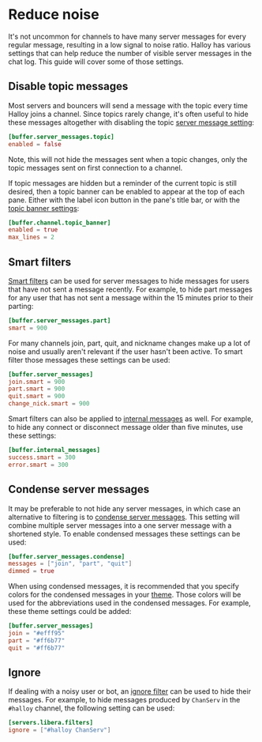# Reduce noise

It's not uncommon for channels to have many server messages for every regular message, resulting in a low signal to noise ratio.  Halloy has various settings that can help reduce the number of visible server messages in the chat log.  This guide will cover some of those settings.

## Disable topic messages

Most servers and bouncers will send a message with the topic every time Halloy joins a channel.  Since topics rarely change, it's often useful to hide these messages altogether with disabling the topic [server message setting](../configuration/buffer.md#bufferserver_messages):

```toml
[buffer.server_messages.topic]
enabled = false
```

Note, this will not hide the messages sent when a topic changes, only the topic messages sent on first connection to a channel.

If topic messages are hidden but a reminder of the current topic is still desired, then a topic banner can be enabled to appear at the top of each pane.  Either with the label icon button in the pane's title bar, or with the [topic banner settings](../configuration/buffer.md#bufferchanneltopic_banner):

```toml
[buffer.channel.topic_banner]
enabled = true
max_lines = 2
```

## Smart filters

[Smart filters](../configuration/buffer.md#smart-2) can be used for server messages to hide messages for users that have not sent a message recently.  For example, to hide part messages for any user that has not sent a message within the 15 minutes prior to their parting:

```toml
[buffer.server_messages.part]
smart = 900
```

For many channels join, part, quit, and nickname changes make up a lot of noise and usually aren't relevant if the user hasn't been active.  To smart filter those messages these settings can be used:

```toml
[buffer.server_messages]
join.smart = 900
part.smart = 900
quit.smart = 900
change_nick.smart = 900
```

Smart filters can also be applied to [internal messages](../configuration/buffer.md#bufferinternal_messages) as well.  For example, to hide any connect or disconnect message older than five minutes, use these settings:

```toml
[buffer.internal_messages]
success.smart = 300
error.smart = 300
```

## Condense server messages

It may be preferable to not hide any server messages, in which case an alternative to filtering is to [condense server messages](../configuration/buffer.md#bufferserver_messagescondense).  This setting will combine multiple server messages into a one server message with a shortened style.  To enable condensed messages these settings can be used:

```toml
[buffer.server_messages.condense]
messages = ["join", "part", "quit"]
dimmed = true
```

When using condensed messages, it is recommended that you specify colors for the condensed messages in your [theme](../configuration/themes/README.md).  Those colors will be used for the abbreviations used in the condensed messages.  For example, these theme settings could be added:

```toml
[buffer.server_messages]
join = "#efff95"
part = "#ff6b77"
quit = "#ff6b77"
```

## Ignore

If dealing with a noisy user or bot, an [ignore filter](../configuration/servers.md#filtersignore) can be used to hide their messages.  For example, to hide messages produced by `ChanServ` in the `#halloy` channel, the following setting can be used:

```toml
[servers.libera.filters]
ignore = ["#halloy ChanServ"]
```
